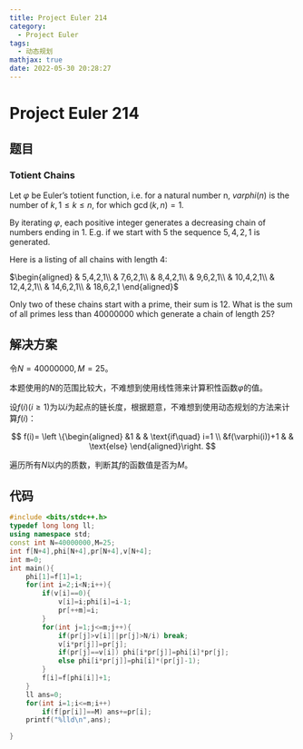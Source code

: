 ```yaml
---
title: Project Euler 214
category:
  - Project Euler
tags:
  - 动态规划
mathjax: true
date: 2022-05-30 20:28:27
---
```


<escape><!-- more --></escape>

# Project Euler 214

## 题目

### Totient Chains

Let $\varphi$ be Euler’s totient function, i.e. for a natural number n, $varphi(n)$ is the number of $k, 1 \le k \le n,$ for which $\gcd(k,n) = 1$.

By iterating $\varphi$, each positive integer generates a decreasing chain of numbers ending in $1$. E.g. if we start with $5$ the sequence $5,4,2,1$ is generated.

Here is a listing of all chains with length $4$:

$\begin{aligned}
& 5,4,2,1\\
& 7,6,2,1\\
& 8,4,2,1\\
& 9,6,2,1\\
& 10,4,2,1\\
& 12,4,2,1\\
& 14,6,2,1\\
& 18,6,2,1
\end{aligned}$

Only two of these chains start with a prime, their sum is $12$.
What is the sum of all primes less than $40000000$ which generate a chain of length $25$?

## 解决方案

令$N=40000000,M=25$。

本题使用的$N$的范围比较大，不难想到使用线性筛来计算积性函数$\varphi$的值。

设$f(i)(i\ge 1)$为以$i$为起点的链长度，根据题意，不难想到使用动态规划的方法来计算$f(i)$：

$$
f(i)=
\left \{\begin{aligned}
  &1  & & \text{if\quad} i=1 \\
  &f(\varphi(i))+1 & & \text{else}
\end{aligned}\right.
$$

遍历所有$N$以内的质数，判断其$f$的函数值是否为$M$。

## 代码

```C++
#include <bits/stdc++.h>
typedef long long ll;
using namespace std;
const int N=40000000,M=25;
int f[N+4],phi[N+4],pr[N+4],v[N+4];
int m=0;
int main(){
    phi[1]=f[1]=1;
    for(int i=2;i<N;i++){
        if(v[i]==0){
            v[i]=i;phi[i]=i-1;
            pr[++m]=i;
        }
        for(int j=1;j<=m;j++){
            if(pr[j]>v[i]||pr[j]>N/i) break;
            v[i*pr[j]]=pr[j];
            if(pr[j]==v[i]) phi[i*pr[j]]=phi[i]*pr[j];
            else phi[i*pr[j]]=phi[i]*(pr[j]-1);
        }
        f[i]=f[phi[i]]+1;
    }
    ll ans=0;
    for(int i=1;i<=m;i++)
        if(f[pr[i]]==M) ans+=pr[i];
    printf("%lld\n",ans);

}
```
